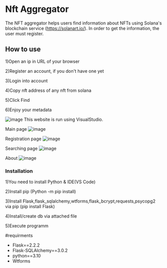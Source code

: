 # Nft Aggregator

The NFT aggregator helps users find information about NFTs using Solana's blockchain service (https://solanart.io/). In order to get the information, the user must register.

## How to use
1)Open an ip in URL of your browser

2)Register an account, if you don't have one yet

3)Login into account

4)Copy nft address of any nft from solana

5)Click Find

6)Enjoy your metadata

![image](https://user-images.githubusercontent.com/97554402/199928696-d2ba6430-3816-495c-b3df-400870448e85.png)
This website is run using VisualStudio.

Main page
![image](https://user-images.githubusercontent.com/97554402/199933313-45517cff-038e-40f3-8bde-0c118c5d79df.png)
 
Registration page
![image](https://user-images.githubusercontent.com/97554402/199933466-1b95b347-fc06-4f5c-ab9e-508a9674513b.png)

Searching page
![image](https://user-images.githubusercontent.com/97554402/199933597-e0e99f69-a015-45ac-a6dc-ab9562843263.png)

About 
![image](https://user-images.githubusercontent.com/97554402/199933673-e98afc26-a080-4053-a34c-25b96c80f7f7.png)

### Installation

1)You need to install Python & IDE(VS Code)

2)Install pip (Python -m pip install)

3)Install Flask,flask_sqlalchemy,wtforms,flask_bcrypt,requests,psycopg2 via pip (pip install Flask)

4)Install/create db via attached file

5)Execute programm

#requirments
* Flask==2.2.2
* Flask-SQLAlchemy==3.0.2
* python==3.10
* Wtforms


